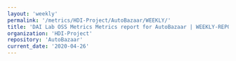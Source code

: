 ```yaml
---
layout: 'weekly'
permalink: '/metrics/HDI-Project/AutoBazaar/WEEKLY/'
title: 'DAI Lab OSS Metrics Metrics report for AutoBazaar | WEEKLY-REPORT-2020-04-26'
organization: 'HDI-Project'
repository: 'AutoBazaar'
current_date: '2020-04-26'
---
```

